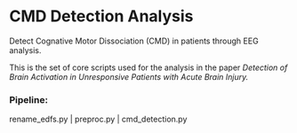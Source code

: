 # CMD Detection Analysis
Detect Cognative Motor Dissociation (CMD) in patients through EEG analysis.

This is the set of core scripts used for the analysis in the paper
_Detection of Brain Activation in Unresponsive Patients with Acute Brain Injury._

### Pipeline:
rename_edfs.py | preproc.py | cmd_detection.py 
